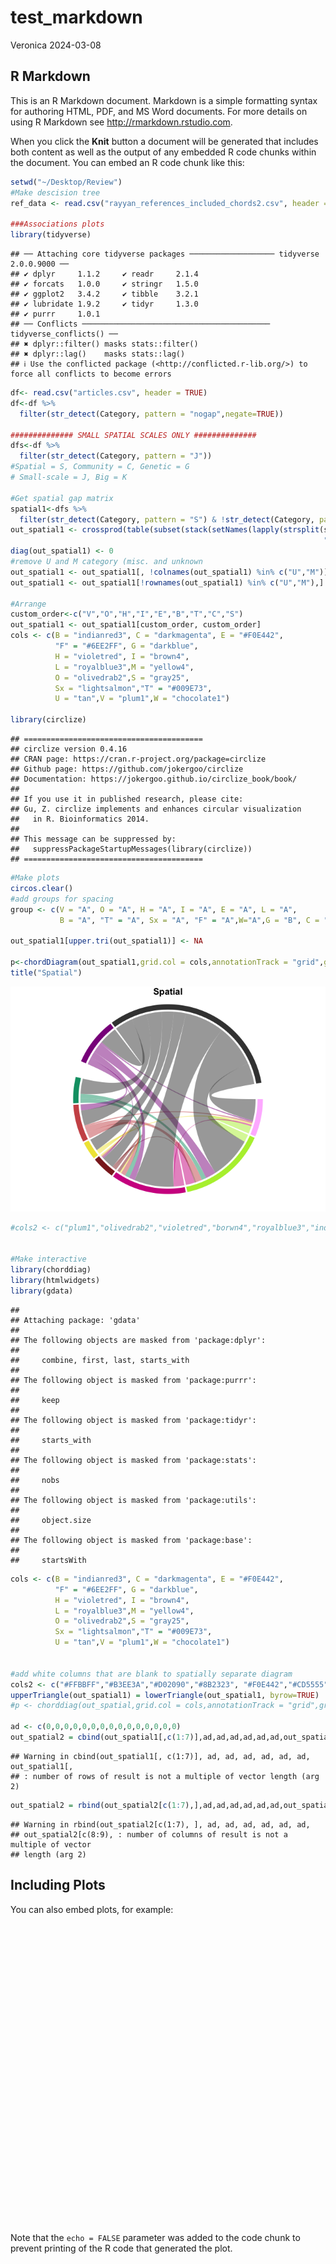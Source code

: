 test_markdown
================
Veronica
2024-03-08

## R Markdown

This is an R Markdown document. Markdown is a simple formatting syntax
for authoring HTML, PDF, and MS Word documents. For more details on
using R Markdown see <http://rmarkdown.rstudio.com>.

When you click the **Knit** button a document will be generated that
includes both content as well as the output of any embedded R code
chunks within the document. You can embed an R code chunk like this:

``` r
setwd("~/Desktop/Review")
#Make descision tree
ref_data <- read.csv("rayyan_references_included_chords2.csv", header = TRUE)

###Associations plots
library(tidyverse)
```

    ## ── Attaching core tidyverse packages ─────────────────── tidyverse 2.0.0.9000 ──
    ## ✔ dplyr     1.1.2     ✔ readr     2.1.4
    ## ✔ forcats   1.0.0     ✔ stringr   1.5.0
    ## ✔ ggplot2   3.4.2     ✔ tibble    3.2.1
    ## ✔ lubridate 1.9.2     ✔ tidyr     1.3.0
    ## ✔ purrr     1.0.1     
    ## ── Conflicts ────────────────────────────────────────── tidyverse_conflicts() ──
    ## ✖ dplyr::filter() masks stats::filter()
    ## ✖ dplyr::lag()    masks stats::lag()
    ## ℹ Use the conflicted package (<http://conflicted.r-lib.org/>) to force all conflicts to become errors

``` r
df<- read.csv("articles.csv", header = TRUE)
df<-df %>% 
  filter(str_detect(Category, pattern = "nogap",negate=TRUE))

############## SMALL SPATIAL SCALES ONLY ##############
dfs<-df %>% 
  filter(str_detect(Category, pattern = "J"))
#Spatial = S, Community = C, Genetic = G
# Small-scale = J, Big = K

#Get spatial gap matrix
spatial1<-dfs %>% 
  filter(str_detect(Category, pattern = "S") & !str_detect(Category, pattern = "G"))
out_spatial1 <- crossprod(table(subset(stack(setNames(lapply(strsplit(spatial1$Category, 
                                                                      "[][]|,\\s*"), trimws), spatial1$Id))[2:1], nzchar(values))))
diag(out_spatial1) <- 0
#remove U and M category (misc. and unknown
out_spatial1 <- out_spatial1[, !colnames(out_spatial1) %in% c("U","M")] 
out_spatial1 <- out_spatial1[!rownames(out_spatial1) %in% c("U","M"),]

#Arrange 
custom_order<-c("V","O","H","I","E","B","T","C","S")
out_spatial1 <- out_spatial1[custom_order, custom_order]
cols <- c(B = "indianred3", C = "darkmagenta", E = "#F0E442",
          "F" = "#6EE2FF", G = "darkblue",
          H = "violetred", I = "brown4",
          L = "royalblue3",M = "yellow4",
          O = "olivedrab2",S = "gray25",
          Sx = "lightsalmon","T" = "#009E73",
          U = "tan",V = "plum1",W = "chocolate1")

library(circlize)
```

    ## ========================================
    ## circlize version 0.4.16
    ## CRAN page: https://cran.r-project.org/package=circlize
    ## Github page: https://github.com/jokergoo/circlize
    ## Documentation: https://jokergoo.github.io/circlize_book/book/
    ## 
    ## If you use it in published research, please cite:
    ## Gu, Z. circlize implements and enhances circular visualization
    ##   in R. Bioinformatics 2014.
    ## 
    ## This message can be suppressed by:
    ##   suppressPackageStartupMessages(library(circlize))
    ## ========================================

``` r
#Make plots
circos.clear()
#add groups for spacing
group <- c(V = "A", O = "A", H = "A", I = "A", E = "A", L = "A",
           B = "A", "T" = "A", Sx = "A", "F" = "A",W="A",G = "B", C = "B",S = "B")

out_spatial1[upper.tri(out_spatial1)] <- NA

p<-chordDiagram(out_spatial1,grid.col = cols,annotationTrack = "grid",group=group, big.gap = 10) 
title("Spatial")
```

![](test_markdown_files/figure-gfm/unnamed-chunk-1-1.png)<!-- -->

``` r
#cols2 <- c("plum1","olivedrab2","violetred","borwn4","royalblue3","indianred3","#009E73","lightsalmon","#6EE2FF","chocolate1","gray25","darkblue","darkmagenta","green")


#Make interactive
library(chorddiag)
library(htmlwidgets)
library(gdata)
```

    ## 
    ## Attaching package: 'gdata'
    ## 
    ## The following objects are masked from 'package:dplyr':
    ## 
    ##     combine, first, last, starts_with
    ## 
    ## The following object is masked from 'package:purrr':
    ## 
    ##     keep
    ## 
    ## The following object is masked from 'package:tidyr':
    ## 
    ##     starts_with
    ## 
    ## The following object is masked from 'package:stats':
    ## 
    ##     nobs
    ## 
    ## The following object is masked from 'package:utils':
    ## 
    ##     object.size
    ## 
    ## The following object is masked from 'package:base':
    ## 
    ##     startsWith

``` r
cols <- c(B = "indianred3", C = "darkmagenta", E = "#F0E442",
          "F" = "#6EE2FF", G = "darkblue",
          H = "violetred", I = "brown4",
          L = "royalblue3",M = "yellow4",
          O = "olivedrab2",S = "gray25",
          Sx = "lightsalmon","T" = "#009E73",
          U = "tan",V = "plum1",W = "chocolate1")


#add white columns that are blank to spatially separate diagram
cols2 <- c("#FFBBFF","#B3EE3A","#D02090","#8B2323", "#F0E442","#CD5555", "#009E73","white","white","white","white","white","white","#8B008B","#404040","white","white","white","white","white","white")
upperTriangle(out_spatial1) = lowerTriangle(out_spatial1, byrow=TRUE)
#p <- chorddiag(out_spatial,grid.col = cols,annotationTrack = "grid",group=group, big.gap = 10)

ad <- c(0,0,0,0,0,0,0,0,0,0,0,0,0,0,0)
out_spatial2 = cbind(out_spatial1[,c(1:7)],ad,ad,ad,ad,ad,ad,out_spatial1[,c(8:9)],ad,ad,ad,ad,ad,ad)
```

    ## Warning in cbind(out_spatial1[, c(1:7)], ad, ad, ad, ad, ad, ad, out_spatial1[,
    ## : number of rows of result is not a multiple of vector length (arg 2)

``` r
out_spatial2 = rbind(out_spatial2[c(1:7),],ad,ad,ad,ad,ad,ad,out_spatial2[c(8:9),],ad,ad,ad,ad,ad,ad)
```

    ## Warning in rbind(out_spatial2[c(1:7), ], ad, ad, ad, ad, ad, ad,
    ## out_spatial2[c(8:9), : number of columns of result is not a multiple of vector
    ## length (arg 2)

## Including Plots

You can also embed plots, for example:

<div class="chorddiag html-widget html-fill-item-overflow-hidden html-fill-item" id="htmlwidget-44ed80fbbdd24a7549e2" style="width:672px;height:480px;"></div>
<script type="application/json" data-for="htmlwidget-44ed80fbbdd24a7549e2">{"x":{"matrix":[[0,5,1,0,1,1,0,0,0,0,0,0,0,1,14,0,0,0,0,0,0],[5,0,6,1,0,4,3,0,0,0,0,0,0,7,28,0,0,0,0,0,0],[1,6,0,2,1,3,3,0,0,0,0,0,0,4,26,0,0,0,0,0,0],[0,1,2,0,1,1,0,0,0,0,0,0,0,1,8,0,0,0,0,0,0],[1,0,1,1,0,0,0,0,0,0,0,0,0,0,8,0,0,0,0,0,0],[1,4,3,1,0,0,0,0,0,0,0,0,0,4,10,0,0,0,0,0,0],[0,3,3,0,0,0,0,0,0,0,0,0,0,0,10,0,0,0,0,0,0],[0,0,0,0,0,0,0,0,0,0,0,0,0,0,0,0,0,0,0,0,0],[0,0,0,0,0,0,0,0,0,0,0,0,0,0,0,0,0,0,0,0,0],[0,0,0,0,0,0,0,0,0,0,0,0,0,0,0,0,0,0,0,0,0],[0,0,0,0,0,0,0,0,0,0,0,0,0,0,0,0,0,0,0,0,0],[0,0,0,0,0,0,0,0,0,0,0,0,0,0,0,0,0,0,0,0,0],[0,0,0,0,0,0,0,0,0,0,0,0,0,0,0,0,0,0,0,0,0],[1,7,4,1,0,4,0,0,0,0,0,0,0,0,12,0,0,0,0,0,0],[14,28,26,8,8,10,10,0,0,0,0,0,0,12,0,0,0,0,0,0,0],[0,0,0,0,0,0,0,0,0,0,0,0,0,0,0,0,0,0,0,0,0],[0,0,0,0,0,0,0,0,0,0,0,0,0,0,0,0,0,0,0,0,0],[0,0,0,0,0,0,0,0,0,0,0,0,0,0,0,0,0,0,0,0,0],[0,0,0,0,0,0,0,0,0,0,0,0,0,0,0,0,0,0,0,0,0],[0,0,0,0,0,0,0,0,0,0,0,0,0,0,0,0,0,0,0,0,0],[0,0,0,0,0,0,0,0,0,0,0,0,0,0,0,0,0,0,0,0,0]],"options":{"type":"directional","width":null,"height":null,"margin":100,"showGroupnames":false,"groupNames":["V","O","H","I","E","B","T","ad","ad","ad","ad","ad","ad","C","S","ad","ad","ad","ad","ad","ad"],"groupColors":["#FFBBFF","#B3EE3A","#D02090","#8B2323","#F0E442","#CD5555","#009E73","white","white","white","white","white","white","#8B008B","#404040","white","white","white","white","white","white"],"groupThickness":0.1,"groupPadding":0.0349065850398866,"groupnamePadding":[30,30,30,30,30,30,30,30,30,30,30,30,30,30,30,30,30,30,30,30,30],"groupnameFontsize":18,"groupedgeColor":null,"chordedgeColor":"#808080","categoryNames":null,"categorynamePadding":100,"categorynameFontsize":28,"showTicks":true,"tickInterval":10,"ticklabelFontsize":0,"fadeLevel":0.1,"showTooltips":false,"showZeroTooltips":true,"tooltipNames":["V","O","H","I","E","B","T","ad","ad","ad","ad","ad","ad","C","S","ad","ad","ad","ad","ad","ad"],"tooltipFontsize":12,"tooltipUnit":"","tooltipGroupConnector":" &#x25B6; ","precision":"null","clickAction":null,"clickGroupAction":null}},"evals":[],"jsHooks":[]}</script>

Note that the `echo = FALSE` parameter was added to the code chunk to
prevent printing of the R code that generated the plot.
